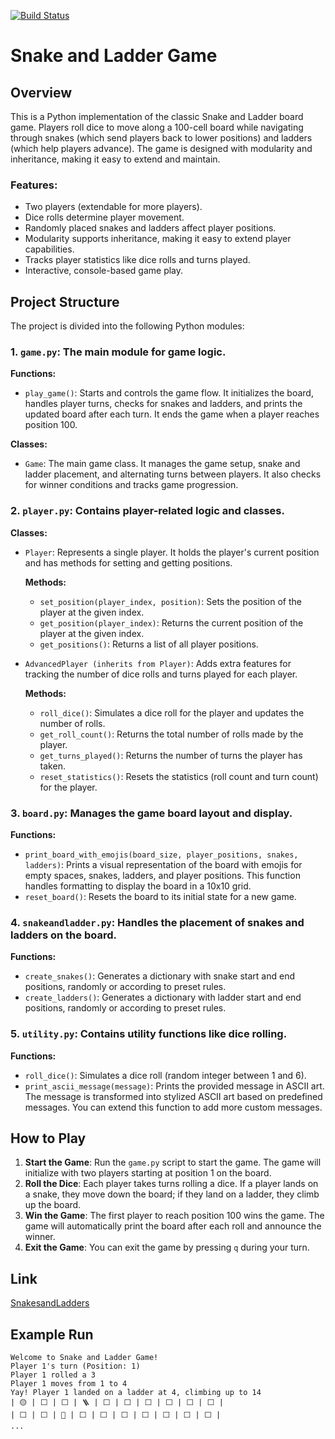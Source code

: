 [![Build Status](https://app.travis-ci.com/mohbay95/Project_533.svg?token=yEpB9SCgzfFwNhkKRgNZ&branch=main)](https://app.travis-ci.com/mohbay95/Project_533)

# Snake and Ladder Game

## Overview
This is a Python implementation of the classic Snake and Ladder board game. Players roll dice to move along a 100-cell board while navigating through snakes (which send players back to lower positions) and ladders (which help players advance). The game is designed with modularity and inheritance, making it easy to extend and maintain.

### Features:
- Two players (extendable for more players).
- Dice rolls determine player movement.
- Randomly placed snakes and ladders affect player positions.
- Modularity supports inheritance, making it easy to extend player capabilities.
- Tracks player statistics like dice rolls and turns played.
- Interactive, console-based game play.

## Project Structure

The project is divided into the following Python modules:

### 1. **`game.py`**: The main module for game logic.
   **Functions:**
   - `play_game()`: Starts and controls the game flow. It initializes the board, handles player turns, checks for snakes and ladders, and prints the updated board after each turn. It ends the game when a player reaches position 100.

   **Classes:**
   - `Game`: The main game class. It manages the game setup, snake and ladder placement, and alternating turns between players. It also checks for winner conditions and tracks game progression.

### 2. **`player.py`**: Contains player-related logic and classes.
   **Classes:**
   - `Player`: Represents a single player. It holds the player's current position and has methods for setting and getting positions.

     **Methods:**
     - `set_position(player_index, position)`: Sets the position of the player at the given index.
     - `get_position(player_index)`: Returns the current position of the player at the given index.
     - `get_positions()`: Returns a list of all player positions.

   - `AdvancedPlayer (inherits from Player)`: Adds extra features for tracking the number of dice rolls and turns played for each player.

     **Methods:**
     - `roll_dice()`: Simulates a dice roll for the player and updates the number of rolls.
     - `get_roll_count()`: Returns the total number of rolls made by the player.
     - `get_turns_played()`: Returns the number of turns the player has taken.
     - `reset_statistics()`: Resets the statistics (roll count and turn count) for the player.

### 3. **`board.py`**: Manages the game board layout and display.
   **Functions:**
   - `print_board_with_emojis(board_size, player_positions, snakes, ladders)`: Prints a visual representation of the board with emojis for empty spaces, snakes, ladders, and player positions. This function handles formatting to display the board in a 10x10 grid.
   - `reset_board()`: Resets the board to its initial state for a new game.

### 4. **`snakeandladder.py`**: Handles the placement of snakes and ladders on the board.
   **Functions:**
   - `create_snakes()`: Generates a dictionary with snake start and end positions, randomly or according to preset rules.
   - `create_ladders()`: Generates a dictionary with ladder start and end positions, randomly or according to preset rules.

### 5. **`utility.py`**: Contains utility functions like dice rolling.
   **Functions:**
   - `roll_dice()`: Simulates a dice roll (random integer between 1 and 6).
   - `print_ascii_message(message)`: Prints the provided message in ASCII art. The message is transformed into stylized ASCII art 
      based on predefined messages. You can extend this function to add more custom messages.
  


## How to Play

1. **Start the Game**: Run the `game.py` script to start the game. The game will initialize with two players starting at position 1 on the board.
2. **Roll the Dice**: Each player takes turns rolling a dice. If a player lands on a snake, they move down the board; if they land on a ladder, they climb up the board.
3. **Win the Game**: The first player to reach position 100 wins the game. The game will automatically print the board after each roll and announce the winner.
4. **Exit the Game**: You can exit the game by pressing `q` during your turn.

## Link

[SnakesandLadders](https://pypi.org/project/snakeandladder/)


## Example Run

```text
Welcome to Snake and Ladder Game!
Player 1's turn (Position: 1)
Player 1 rolled a 3
Player 1 moves from 1 to 4
Yay! Player 1 landed on a ladder at 4, climbing up to 14
| 🟡 | ⬜ | ⬜ | 🪜 | ⬜ | ⬜ | ⬜ | ⬜ | ⬜ | ⬜ |
| ⬜ | ⬜ | 🐍 | ⬜ | ⬜ | ⬜ | ⬜ | ⬜ | ⬜ | ⬜ |
...


